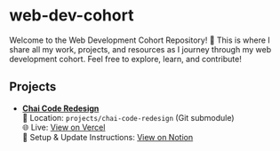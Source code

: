 # web-dev-cohort
Welcome to the Web Development Cohort Repository! 🌟 This is where I share all my work, projects, and resources as I journey through my web development cohort. Feel free to explore, learn, and contribute!


## Projects

- **[Chai Code Redesign](https://github.com/santwan/chai-code-redesign)**  
  📍 Location: `projects/chai-code-redesign` (Git submodule)  
  🌐 Live: [View on Vercel](https://<your-vercel-domain>.vercel.app)  
  📄 Setup & Update Instructions: [View on Notion](https://your-notion-link-here)
